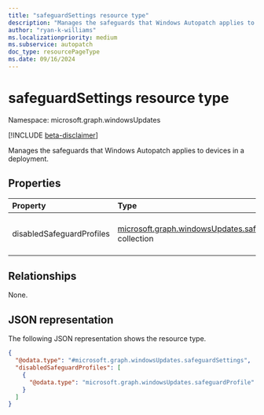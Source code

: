 ```yaml
---
title: "safeguardSettings resource type"
description: "Manages the safeguards that Windows Autopatch applies to devices in a deployment."
author: "ryan-k-williams"
ms.localizationpriority: medium
ms.subservice: autopatch
doc_type: resourcePageType
ms.date: 09/16/2024
---
```


# safeguardSettings resource type

Namespace: microsoft.graph.windowsUpdates

[!INCLUDE [beta-disclaimer](../../includes/beta-disclaimer.md)]

Manages the safeguards that Windows Autopatch applies to devices in a deployment.

## Properties
|Property|Type|Description|
|:---|:---|:---|
|disabledSafeguardProfiles|[microsoft.graph.windowsUpdates.safeguardProfile](../resources/windowsupdates-safeguardprofile.md) collection|List of safeguards to ignore per device.|

## Relationships
None.

## JSON representation
The following JSON representation shows the resource type.
<!-- {
  "blockType": "resource",
  "@odata.type": "microsoft.graph.windowsUpdates.safeguardSettings"
}
-->
``` json
{
  "@odata.type": "#microsoft.graph.windowsUpdates.safeguardSettings",
  "disabledSafeguardProfiles": [
    {
      "@odata.type": "microsoft.graph.windowsUpdates.safeguardProfile"
    }
  ]
}
```

